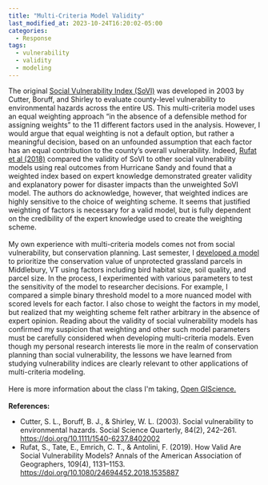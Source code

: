 ```yaml
---
title: "Multi-Criteria Model Validity"
last_modified_at: 2023-10-24T16:20:02-05:00
categories:
  - Response
tags:
  - vulnerability
  - validity
  - modeling
---
```

The original [Social Vulnerability Index (SoVI)](https://doi.org/10.1111/1540-6237.8402002) was developed in 2003 by Cutter, Boruff, and Shirley to evaluate county-level vulnerability to environmental hazards across the entire US.
This multi-criteria model uses an equal weighting approach “in the absence of a defensible method for assigning weights” to the 11 different factors used in the analysis.
However, I would argue that equal weighting is not a default option, but rather a meaningful decision, based on an unfounded assumption that each factor has an equal contribution to the county’s overall vulnerability.
Indeed, [Rufat et al (2018)](https://doi.org/10.1080/24694452.2018.1535887) compared the validity of SoVI to other social vulnerability models using real outcomes from Hurricane Sandy and found that a weighted index based on expert knowledge demonstrated greater validity and explanatory power for disaster impacts than the unweighted SoVI model.
The authors do acknowledge, however, that weighted indices are highly sensitive to the choice of weighting scheme.
It seems that justified weighting of factors is necessary for a valid model, but is fully dependent on the credibility of the expert knowledge used to create the weighting scheme.\
\
My own experience with multi-criteria models comes not from social vulnerability, but conservation planning.
Last semester, I [developed a model](https://drive.google.com/file/d/1ExbT47wo5-ezNi7tShup6tHS49cf35mr/view?usp=sharing) to prioritize the conservation value of unprotected grassland parcels in Middlebury, VT using factors including bird habitat size, soil quality, and parcel size.
In the process, I experimented with various parameters to test the sensitivity of the model to researcher decisions.
For example, I compared a simple binary threshold model to a more nuanced model with scored levels for each factor.
I also chose to weight the factors in my model, but realized that my weighting scheme felt rather arbitrary in the absence of expert opinion.
Reading about the validity of social vulnerability models has confirmed my suspicion that weighting and other such model parameters must be carefully considered when developing multi-criteria models.
Even though my personal research interests lie more in the realm of conservation planning than social vulnerability, the lessons we have learned from studying vulnerability indices are clearly relevant to other applications of multi-criteria modeling.\
\
Here is more information about the class I'm taking, [Open GIScience.](http://opengisci.github.io)\
\
**References:**
- Cutter, S. L., Boruff, B. J., & Shirley, W. L. (2003). Social vulnerability to environmental hazards. Social Science Quarterly, 84(2), 242–261. https://doi.org/10.1111/1540-6237.8402002
- Rufat, S., Tate, E., Emrich, C. T., & Antolini, F. (2019). How Valid Are Social Vulnerability Models? Annals of the American Association of Geographers, 109(4), 1131–1153. https://doi.org/10.1080/24694452.2018.1535887
